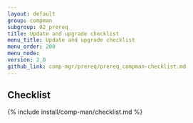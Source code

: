 ```yaml
---
layout: default
group: compman
subgroup: 02_prereq
title: Update and upgrade checklist
menu_title: Update and upgrade checklist
menu_order: 200
menu_node: 
version: 2.0
github_link: comp-mgr/prereq/prereq_compman-checklist.md
---
```


## Checklist
{% include install/comp-man/checklist.md %}
